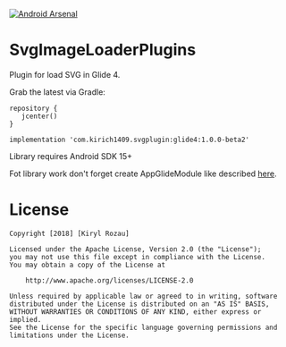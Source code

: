 [![Android Arsenal]( https://img.shields.io/badge/Android%20Arsenal-SvgGlidePlugin-green.svg?style=flat )]( https://android-arsenal.com/details/1/6812 )

# SvgImageLoaderPlugins
Plugin for load SVG in Glide 4.

Grab the latest via Gradle:
```
repository {
   jcenter()
}

implementation 'com.kirich1409.svgplugin:glide4:1.0.0-beta2'
```

Library requires Android SDK 15+

Fot library work don't forget create AppGlideModule like described [here](http://bumptech.github.io/glide/doc/generatedapi.html).

License
=======

    Copyright [2018] [Kiryl Rozau]
        
    Licensed under the Apache License, Version 2.0 (the "License");
    you may not use this file except in compliance with the License.
    You may obtain a copy of the License at
    
        http://www.apache.org/licenses/LICENSE-2.0
        
    Unless required by applicable law or agreed to in writing, software
    distributed under the License is distributed on an "AS IS" BASIS,
    WITHOUT WARRANTIES OR CONDITIONS OF ANY KIND, either express or implied.
    See the License for the specific language governing permissions and
    limitations under the License.


 [jcenter]: https://bintray.com/kirich1409/maven/svg-glide-plugin
